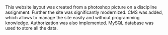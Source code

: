 This website layout was created from a photoshop picture on a discipline assignment.
Further the site was significantly modernized. CMS was added, which allows to manage the site easily and without programming knowledge. 
Authorization was also implemented. MySQL database was used to store all the data.
